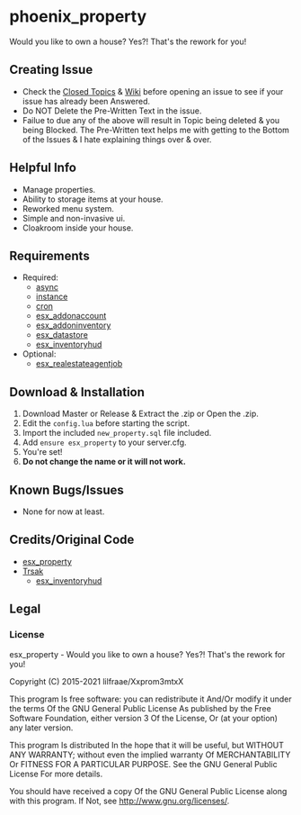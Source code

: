 # phoenix_property
Would you like to own a house? Yes?! That's the rework for you!

## Creating Issue
* Check the [Closed Topics](https://github.com/xxpromw3mtxx/esx_property/issues?q=is%3Aissue+is%3Aclosed) & [Wiki]() before opening an issue to see if your issue has already been Answered.
* Do NOT Delete the Pre-Written Text in the issue.
* Failue to due any of the above will result in Topic being deleted & you being Blocked. The Pre-Written text helps me with getting to the Bottom of the Issues & I hate explaining things over & over.

## Helpful Info
* Manage properties.
* Ability to storage items at your house.
* Reworked menu system.
* Simple and non-invasive ui.
* Cloakroom inside your house.

## Requirements
* Required:
    * [async](https://github.com/ESX-Org/async)
    * [instance](https://github.com/ESX-Org/instance)
    * [cron](https://github.com/ESX-Org/cron)
    * [esx_addonaccount](https://github.com/ESX-Org/esx_addonaccount)
    * [esx_addoninventory](https://github.com/ESX-Org/esx_addoninventory)
    * [esx_datastore](https://github.com/ESX-Org/esx_datastore)
    * [esx_inventoryhud](https://github.com/Trsak/esx_inventoryhud)
* Optional:
    * [esx_realestateagentjob](https://github.com/esx-framework/esx_realestateagentjob)

## Download & Installation
1. Download Master or Release & Extract the .zip or Open the .zip.
2. Edit the `config.lua` before starting the script.
3. Import the included `new_property.sql` file included.
4. Add `ensure esx_property` to your server.cfg.
7. You're set!
8. **Do not change the name or it will not work.**

## Known Bugs/Issues
* None for now at least.

## Credits/Original Code
* [esx_property](https://github.com/esx-framework/esx_property)
* [Trsak](https://github.com/Trsak)
    * [esx_inventoryhud](https://github.com/Trsak/esx_inventoryhud)

## Legal
### License
esx_property - Would you like to own a house? Yes?! That's the rework for you!

Copyright (C) 2015-2021 lilfraae/Xxprom3mtxX

This program Is free software: you can redistribute it And/Or modify it under the terms Of the GNU General Public License As published by the Free Software Foundation, either version 3 Of the License, Or (at your option) any later version.

This program Is distributed In the hope that it will be useful, but WITHOUT ANY WARRANTY; without even the implied warranty Of MERCHANTABILITY Or FITNESS FOR A PARTICULAR PURPOSE. See the GNU General Public License For more details.

You should have received a copy Of the GNU General Public License along with this program. If Not, see http://www.gnu.org/licenses/.